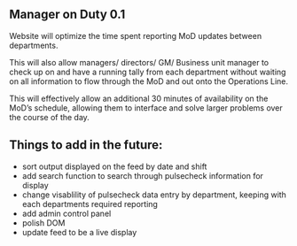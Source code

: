 <h2>Manager on Duty 0.1</h2>

Website will optimize the time spent reporting MoD updates between departments.

This will also allow managers/ directors/ GM/ Business unit manager to check up on and have a running tally from each department without waiting on all information to flow through the MoD and out onto the Operations Line.

This will effectively allow an additional 30 minutes of availability on the MoD’s schedule, allowing them to interface and solve larger problems over the course of the day.


<h2>Things to add in the future:</h2>

- sort output displayed on the feed by date and shift
- add search function to search through pulsecheck information for display
- change visablility of pulsecheck data entry by department, keeping with each departments required reporting
- add admin control panel
- polish DOM
- update feed to be a live display


